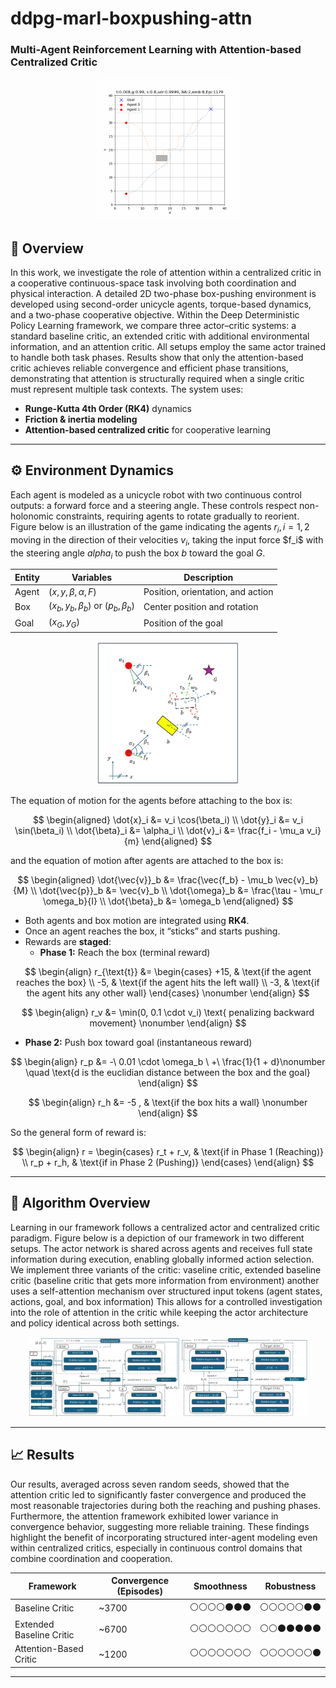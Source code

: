 # ddpg-marl-boxpushing-attn

### Multi-Agent Reinforcement Learning with Attention-based Centralized Critic


<p align="center">
  <img src="Docs/Animation_Attention_network.gif" width="45%"/>
</p>


## 🚀 Overview
In this work, we investigate the role of attention within a centralized critic in a cooperative continuous-space task involving both coordination and physical interaction.
A detailed 2D two-phase box-pushing environment is developed using second-order unicycle agents, torque-based dynamics, and a two-phase cooperative objective.
Within the Deep Deterministic Policy Learning framework, we compare three actor–critic systems: a standard baseline critic, an extended critic with additional environmental information, and an attention critic.
All setups employ the same actor trained to handle both task phases.
Results show that only the attention-based critic achieves reliable convergence and efficient phase transitions, demonstrating that attention is structurally required when a single critic must represent multiple task contexts.
The system uses:
- **Runge-Kutta 4th Order (RK4)** dynamics
- **Friction & inertia modeling**
- **Attention-based centralized critic** for cooperative learning
---
## ⚙️ Environment Dynamics
Each agent is modeled as a unicycle robot with two continuous control outputs: a forward force and a steering angle. These controls respect non-holonomic constraints, requiring agents to rotate gradually to reorient. Figure below is an illustration of the game indicating the agents $r_i, i=1,2$ moving in the direction of their velocities $v_i$, taking the input force  $f_i\$ with the steering angle $alpha_i$ to push the box $b$ toward the goal $G$. 

<div align="center">

| Entity | Variables | Description |
|--------|------------|--------------|
| Agent | ($x, y, \beta, \alpha, F$) | Position, orientation, and action |
| Box | ($x_b, y_b, \beta_b$) or ($p_b,\beta_b$) | Center position and rotation |
| Goal | ($x_G, y_G$) | Position of the goal |

</div>


<p align="center">
  <img src="Docs/box_game.jpg" width="45%"/>
</p>

The equation of motion for the agents before attaching to the box is:

$$
\begin{aligned}
\dot{x}_i &= v_i \cos(\beta_i) \\
\dot{y}_i &= v_i \sin(\beta_i) \\
\dot{\beta}_i &= \alpha_i \\
\dot{v}_i &= \frac{f_i - \mu_a v_i}{m}
\end{aligned}
$$

and the equation of motion after agents are attached to the box is:

$$
\begin{aligned}
\dot{\vec{v}}_b &= \frac{\vec{f_b} - \mu_b \vec{v}_b}{M} \\
\dot{\vec{p}}_b &= \vec{v}_b \\
\dot{\omega}_b &= \frac{\tau - \mu_r \omega_b}{I} \\
\dot{\beta}_b &= \omega_b
\end{aligned}
$$

- Both agents and box motion are integrated using **RK4**.
- Once an agent reaches the box, it “sticks” and starts pushing.
- Rewards are **staged**:
  - **Phase 1:** Reach the box (terminal reward)

$$
\begin{align}
r_{\text{t}} &= 
\begin{cases}
+15, & \text{if the agent reaches the box} \\
-5, & \text{if the agent hits the left wall} \\
-3, & \text{if the agent hits any other wall}
\end{cases} 
\nonumber 
\end{align}
$$

$$
\begin{align}
r_v &= \min(0, 0.1 \cdot v_i) \text{ penalizing backward movement}
\nonumber 
\end{align} 
$$

  - **Phase 2:** Push box toward goal (instantaneous reward)

$$
\begin{align}
r_p &= -\ 0.01 \cdot \omega_b 
\ +\ \frac{1}{1 + d}\nonumber  \quad \text{d is the euclidian distance between the box and the goal}
\end{align}
$$

$$
\begin{align}
r_h &= -5 , & \text{if the box hits a wall} \nonumber 
\end{align}
$$

So the general form of reward is:

$$
\begin{align}
r = 
\begin{cases}
r_t + r_v, & \text{if in Phase 1 (Reaching)} \\
r_p + r_h, & \text{if in Phase 2 (Pushing)}
\end{cases}
\end{align}
$$

---
## 🧠 Algorithm Overview

Learning in our framework follows a centralized actor and centralized critic paradigm. Figure below is a depiction of our framework in two different setups. The actor network is shared across agents and receives full state information during execution, enabling globally informed action selection. We implement three variants of the critic: vaseline critic, extended baseline critic (baseline critic that gets more information from environment) another uses a self-attention mechanism over structured input tokens (agent states, actions, goal, and box information) This allows for a controlled investigation into the role of attention in the critic while keeping the actor architecture and policy identical across both settings.

<p align="center">
  <img src="Docs/algorithm_Overview_attn.jpg" width="48%"/>
  <img src="Docs/algorithm_Overview_noattn.jpg" width="40%"/>
</p>


---
## 📈 Results

Our results, averaged across seven random seeds, showed that the attention critic led to significantly faster convergence and produced the most reasonable trajectories during both the reaching and pushing phases. Furthermore, the attention framework exhibited lower variance in convergence behavior, suggesting more reliable training. These findings highlight the benefit of incorporating structured inter-agent modeling even within centralized critics, especially in continuous control domains that combine coordination and cooperation.

<div align="center">

| Framework | Convergence (Episodes) | Smoothness | Robustness |
|------------|------------------------|-------------|-------------|
| Baseline Critic | ~3700 | ⚪⚪⚪⚪⚫⚫⚫ | ⚪⚪⚪⚪⚪⚫⚫ |
| Extended Baseline Critic | ~6700 | ⚪⚪⚪⚪⚪⚪⚪ | ⚪⚪⚫⚫⚫⚫⚫ |
| Attention-Based Critic | ~1200 | ⚪⚪⚪⚪⚪⚪⚪ | ⚪⚪⚪⚪⚪⚪⚫ |

</div>

---
